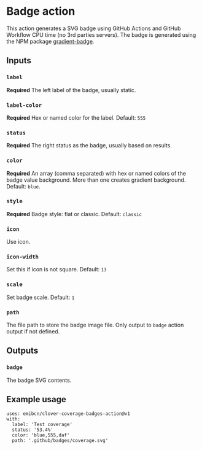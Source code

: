 # Badge action

This action generates a SVG badge using GitHub Actions and GitHub Workflow CPU time (no 3rd parties servers). The badge is generated using the NPM package [gradient-badge](https://github.com/bokub/gradient-badge).

## Inputs

### `label`

**Required** The left label of the badge, usually static.

### `label-color`

**Required** Hex or named color for the label. Default: `555`

### `status`

**Required** The right status as the badge, usually based on results.

### `color`

**Required** An array (comma separated) with hex or named colors of the badge value background. More than one creates gradient background. Default: `blue`.

### `style`

**Required** Badge style: flat or classic. Default: `classic`

### `icon`

Use icon.

### `icon-width`

Set this if icon is not square. Default: `13`

### `scale`

Set badge scale. Default: `1`

### `path`

The file path to store the badge image file. Only output to `badge` action output if not defined.

## Outputs

### `badge`

The badge SVG contents.

## Example usage

```
uses: emibcn/clover-coverage-badges-action@v1
with:
  label: 'Test coverage'
  status: '53.4%'
  color: 'blue,555,daf'
  path: '.github/badges/coverage.svg'
```
